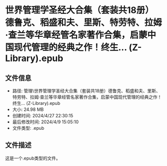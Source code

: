﻿# 世界管理学圣经大合集（套装共18册）德鲁克、稻盛和夫、里斯、特劳特、拉姆·查兰等华章经管名家著作合集，启蒙中国现代管理的经典之作！终生... (Z-Library).epub

## 文件信息
- 路径: 管理\世界管理学圣经大合集（套装共18册）德鲁克、稻盛和夫、里斯、特劳特、拉姆·查兰等华章经管名家著作合集，启蒙中国现代管理的经典之作！终生... (Z-Library).epub
- 大小: 24.98 MB
- 创建时间: 2024/4/27 22:30:15
- 最后修改时间: 2024/4/9 15:05:10
- 文件类型: .epub

## 文件描述
这是一个.epub类型的文件。

